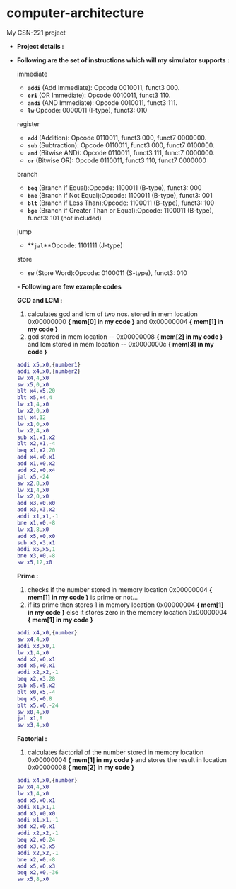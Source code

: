 # computer-architecture
My CSN-221 project

- **Project details :**

- **Following are the set of instructions which will my simulator supports :**
    
    immediate
    
    - **`addi`** (Add Immediate): Opcode 0010011, funct3 000.
    - **`ori`** (OR Immediate): Opcode 0010011, funct3 110.
    - **`andi`** (AND Immediate): Opcode 0010011, funct3 111.
    - **`lw`** Opcode: 0000011 (I-type), funct3: 010
    
    register
    
    - **`add`** (Addition): Opcode 0110011, funct3 000, funct7 0000000.
    - **`sub`** (Subtraction): Opcode 0110011, funct3 000, funct7 0100000.
    - **`and`** (Bitwise AND): Opcode 0110011, funct3 111, funct7 0000000.
    - **`or`** (Bitwise OR): Opcode 0110011, funct3 110, funct7 0000000
    
    branch
    
    - **`beq`** (Branch if Equal):Opcode: 1100011 (B-type), funct3: 000
    - **`bne`** (Branch if Not Equal):Opcode: 1100011 (B-type), funct3: 001
    - **`blt`** (Branch if Less Than):Opcode: 1100011 (B-type), funct3: 100
    - **`bge`** (Branch if Greater Than or Equal):Opcode: 1100011 (B-type), funct3: 101  (not included)
    
    jump
    
    - **`jal`**Opcode: 1101111 (J-type)
    
    store
    
    - **`sw`** (Store Word):Opcode: 0100011 (S-type), funct3: 010
 
    **- Following are few example codes**
    
    **GCD and LCM :**
    
    1.  calculates gcd and lcm of two nos. stored in mem location 0x00000000 **{ mem[0] in my code }** and 0x00000004 **{ mem[1] in my code }** 
    2. gcd stored in mem location -- 0x00000008 **{ mem[2] in my code }**  and lcm stored in mem location -- 0x0000000c **{ mem[3] in my code }**
    
    ```matlab
    addi x5,x0,{number1}
    addi x4,x0,{number2}
    sw x4,4,x0
    sw x5,0,x0
    blt x4,x5,20
    blt x5,x4,4
    lw x1,4,x0
    lw x2,0,x0
    jal x4,12
    lw x1,0,x0
    lw x2,4,x0
    sub x1,x1,x2
    blt x2,x1,-4
    beq x1,x2,20
    add x4,x0,x1
    add x1,x0,x2
    add x2,x0,x4
    jal x5,-24
    sw x2,8,x0
    lw x1,4,x0
    lw x2,0,x0
    add x3,x0,x0
    add x3,x3,x2
    addi x1,x1,-1
    bne x1,x0,-8
    lw x1,8,x0
    add x5,x0,x0
    sub x3,x3,x1
    addi x5,x5,1
    bne x3,x0,-8
    sw x5,12,x0
    ```
    
    **Prime :** 
    
    1. checks if the number stored in memory location 0x00000004 **{ mem[1] in my code }** is prime or not…
    2. if its prime then stores 1 in memory location 0x00000004 **{ mem[1] in my code }** else it stores zero in the memory location 0x00000004 **{ mem[1] in my code }** 
    
    ```matlab
    addi x4,x0,{number}
    sw x4,4,x0
    addi x3,x0,1
    lw x1,4,x0
    add x2,x0,x1 
    add x5,x0,x1  
    addi x2,x2,-1
    beq x2,x3,28
    sub x5,x5,x2
    blt x0,x5,-4
    beq x5,x0,8
    blt x5,x0,-24
    sw x0,4,x0
    jal x1,8
    sw x3,4,x0
    ```
    
    **Factorial :**
    
    1. calculates factorial of the number stored in memory location 0x00000004 **{ mem[1] in my code }** and stores the result in location 0x00000008 **{ mem[2] in my code }** 
    
    ```matlab
    addi x4,x0,{number}
    sw x4,4,x0
    lw x1,4,x0
    add x5,x0,x1
    addi x1,x1,1 
    add x3,x0,x0
    addi x1,x1,-1 
    add x2,x0,x1 
    addi x2,x2,-1   
    beq x2,x0,24
    add x3,x3,x5
    addi x2,x2,-1  
    bne x2,x0,-8
    add x5,x0,x3
    beq x2,x0,-36
    sw x5,8,x0
    ```
